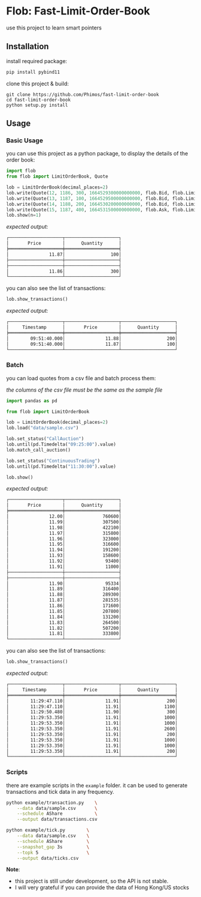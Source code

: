 # Flob: Fast-Limit-Order-Book

use this project to learn smart pointers

## Installation

install required package:

```bash
pip install pybind11
```

clone this project & build:

```
git clone https://github.com/Phimos/fast-limit-order-book
cd fast-limit-order-book
python setup.py install
```

## Usage

### Basic Usage

you can use this project as a python package, to display the details of the order book:

```python
import flob
from flob import LimitOrderBook, Quote

lob = LimitOrderBook(decimal_places=2)
lob.write(Quote(12, 1186, 300, 1664529300000000000, flob.Bid, flob.LimitOrder))
lob.write(Quote(13, 1187, 100, 1664529500000000000, flob.Bid, flob.LimitOrder))
lob.write(Quote(14, 1188, 200, 1664530200000000000, flob.Bid, flob.LimitOrder))
lob.write(Quote(15, 1187, 400, 1664531500000000000, flob.Ask, flob.LimitOrder))
lob.show(n=1)
```

*expected output:*
```bash
┌────────────────────┬────────────────────┐
│       Price        │      Quantity      │
╞════════════════════╪════════════════════╡
│               11.87│                 100│
├────────────────────┼────────────────────┤
├────────────────────┼────────────────────┤
│               11.86│                 300│
└────────────────────┴────────────────────┘
```

you can also see the list of transactions:

```python
lob.show_transactions()
```

*expected output:*
```bash
┌────────────────────┬────────────────────┬────────────────────┐
│     Timestamp      │       Price        │      Quantity      │
╞════════════════════╪════════════════════╪════════════════════╡
│        09:51:40.000│               11.88│                 200│
│        09:51:40.000│               11.87│                 100│
└────────────────────┴────────────────────┴────────────────────┘
```


### Batch 

you can load quotes from a csv file and batch process them:

*the columns of the csv file must be the same as the sample file*

```python
import pandas as pd

from flob import LimitOrderBook

lob = LimitOrderBook(decimal_places=2)
lob.load("data/sample.csv")

lob.set_status("CallAuction")
lob.until(pd.Timedelta("09:25:00").value)
lob.match_call_auction()

lob.set_status("ContinuousTrading")
lob.until(pd.Timedelta("11:30:00").value)

lob.show()
```

*expected output:*
```bash
┌────────────────────┬────────────────────┐
│       Price        │      Quantity      │
╞════════════════════╪════════════════════╡
│               12.00│              760600│
│               11.99│              307500│
│               11.98│              422100│
│               11.97│              315800│
│               11.96│              323000│
│               11.95│              316600│
│               11.94│              191200│
│               11.93│              158600│
│               11.92│               93400│
│               11.91│               11000│
├────────────────────┼────────────────────┤
├────────────────────┼────────────────────┤
│               11.90│               95334│
│               11.89│              316400│
│               11.88│              289300│
│               11.87│              281535│
│               11.86│              171600│
│               11.85│              207800│
│               11.84│              131200│
│               11.83│              264500│
│               11.82│              507200│
│               11.81│              333800│
└────────────────────┴────────────────────┘
```

you can also see the list of transactions:


```python
lob.show_transactions()
```

*expected output:*
```bash
┌────────────────────┬────────────────────┬────────────────────┐
│     Timestamp      │       Price        │      Quantity      │
╞════════════════════╪════════════════════╪════════════════════╡
│        11:29:47.110│               11.91│                 200│
│        11:29:47.110│               11.91│                1100│
│        11:29:50.480│               11.90│                 300│
│        11:29:53.350│               11.91│                1000│
│        11:29:53.350│               11.91│                1000│
│        11:29:53.350│               11.91│                2600│
│        11:29:53.350│               11.91│                 200│
│        11:29:53.350│               11.91│                1000│
│        11:29:53.350│               11.91│                1000│
│        11:29:53.350│               11.91│                 200│
└────────────────────┴────────────────────┴────────────────────┘
```

### Scripts

there are example scripts in the `example` folder. it can be used to generate transactions and tick data in any frequency.

```bash
python example/transaction.py    \
    --data data/sample.csv       \
    --schedule AShare            \
    --output data/transactions.csv
```

```bash
python example/tick.py        \
    --data data/sample.csv    \
    --schedule AShare         \
    --snapshot_gap 3s         \
    --topk 5                  \
    --output data/ticks.csv
```

**Note**: 
* this project is still under development, so the API is not stable.
* I will very grateful if you can provide the data of Hong Kong/US stocks

